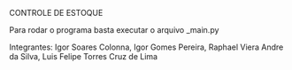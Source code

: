 CONTROLE DE ESTOQUE

Para rodar o programa basta executar o arquivo _main.py

Integrantes: Igor Soares Colonna,
             Igor Gomes Pereira,
             Raphael Viera Andre da Silva,
             Luis Felipe Torres Cruz de Lima

